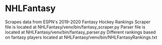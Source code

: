 # NHLFantasy
Scrapes data from ESPN's 2019-2020 Fantasy Hockey Rankings
Scraper file is located at NHLFantasy/venv/bin/fantasy_scraper.py
Parser file is located at NHLFantasy/venv/bin/fantasy_parser.py
Different rankings based on fantasy players located at NHLFantasy/venv/bin/NHLFantasyRankings.txt
